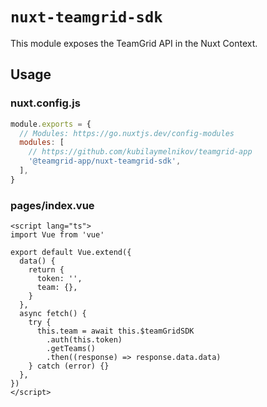 # `nuxt-teamgrid-sdk`

This module exposes the TeamGrid API in the Nuxt Context.

## Usage

### nuxt.config.js

```js
module.exports = {
  // Modules: https://go.nuxtjs.dev/config-modules
  modules: [
    // https://github.com/kubilaymelnikov/teamgrid-app
    '@teamgrid-app/nuxt-teamgrid-sdk',
  ],
}
```

### pages/index.vue

```vue
<script lang="ts">
import Vue from 'vue'

export default Vue.extend({
  data() {
    return {
      token: '',
      team: {},
    }
  },
  async fetch() {
    try {
      this.team = await this.$teamGridSDK
        .auth(this.token)
        .getTeams()
        .then((response) => response.data.data)
    } catch (error) {}
  },
})
</script>
```
